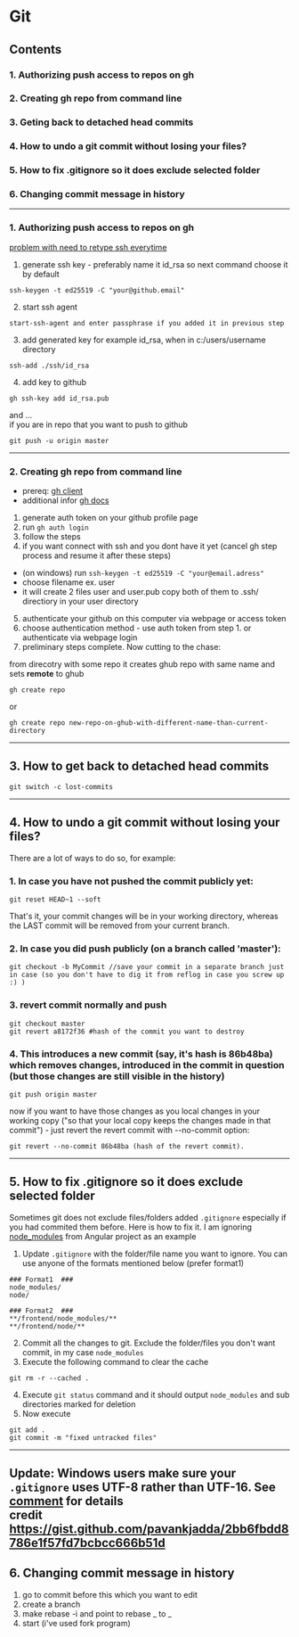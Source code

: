 # Git
## Contents
### 1. Authorizing push access to repos on gh
### 2. Creating gh repo from command line
### 3. Geting back to detached head commits
### 4. How to undo a git commit without losing your files?
### 5. How to fix .gitignore so it does exclude selected folder
### 6. Changing commit message in history
---
### 1. Authorizing push access to repos on gh
[problem with need to retype ssh everytime](https://9to5answer.com/starting-ssh-agent-on-windows-10-fails-quot-unable-to-start-ssh-agent-service-error-1058-quot)
1. generate ssh key - preferably name it id_rsa so next command choose it by default  
```
ssh-keygen -t ed25519 -C "your@github.email"
```
2. start ssh agent  
```
start-ssh-agent and enter passphrase if you added it in previous step
```
3. add generated key for example id_rsa, when in c:/users/username directory  
```
ssh-add ./ssh/id_rsa
```
4. add key to github  
```
gh ssh-key add id_rsa.pub
```
and ...  
if you are in repo that you want to push to github  
```
git push -u origin master
```
---
### 2. Creating gh repo from command line
- prereq: [gh client](https://cli.github.com)  
- additional infor [gh docs](https://cli.github.com/manual/gh_repo_create)  

1. generate auth token on your github profile page
2. run ```gh auth login```
3. follow the steps
4. if you want connect with ssh and you dont have it yet (cancel gh step process and resume it after these steps)
  - (on windows) run ```ssh-keygen -t ed25519 -C "your@email.adress"```
  - choose filename ex. user
  - it will create 2 files user and user.pub copy both of them to .ssh/ directiory in your user directory
5. authenticate your github on this computer via webpage or access token
6. choose authentication method - use auth token from step 1. or authenticate via webpage login
7. preliminary steps complete. Now cutting to the chase:

from direcotry with some repo it creates ghub repo with same name and sets **remote** to ghub
```
gh create repo
```
or
```
gh create repo new-repo-on-ghub-with-different-name-than-current-directory
```
---

## 3. How to get back to detached head commits
```
git switch -c lost-commits
```
---
## 4. How to undo a git commit without losing your files?

There are a lot of ways to do so, for example:  
  
### 1. In case you have not pushed the commit publicly yet:  
```
git reset HEAD~1 --soft    
```
That's it, your commit changes will be in your working directory, whereas the LAST commit will be removed from your current branch.  

### 2. In case you did push publicly (on a branch called 'master'):  

```
git checkout -b MyCommit //save your commit in a separate branch just in case (so you don't have to dig it from reflog in case you screw up :) )   
```
### 3. revert commit normally and push  

```
git checkout master 
git revert a8172f36 #hash of the commit you want to destroy 
```
### 4. This introduces a new commit (say, it's hash is 86b48ba) which removes changes, introduced in the commit in question (but those changes are still visible in the history) 
```
git push origin master 
```
now if you want to have those changes as you local changes in your working copy ("so that your local copy keeps the changes made in that commit") - just revert the revert commit with --no-commit option:
```
git revert --no-commit 86b48ba (hash of the revert commit). 
```
---
## 5. How to fix .gitignore so it does exclude selected folder
Sometimes git does not exclude files/folders added `.gitignore` especially if you had commited them before. Here is how to fix it. I am ignoring [node_modules](https://user-images.githubusercontent.com/17564080/51767305-ef21a700-20aa-11e9-98b2-01d7a76b403c.png) from Angular project as an example

1. Update `.gitignore` with the folder/file name you want to ignore. You can use anyone of the formats mentioned below (prefer format1)
```
### Format1  ###
node_modules/
node/

### Format2  ###
**/frontend/node_modules/**
**/frontend/node/**

```
2. Commit all the changes to git. Exclude the folder/files you don't want commit, in my case `node_modules`
3. Execute the following command to clear the cache
```
git rm -r --cached .
```
4. Execute `git status` command and it should output `node_modules` and sub directories marked for deletion
5. Now execute 
```
git add .
git commit -m "fixed untracked files" 
```
---
**Update**: Windows users make sure your `.gitignore` uses UTF-8 rather than UTF-16. See [comment](https://gist.github.com/pavankjadda/2bb6fbdd8786e1f57fd7bcbcc666b51d?permalink_comment_id=3860456#gistcomment-3860456) for details  
credit https://gist.github.com/pavankjadda/2bb6fbdd8786e1f57fd7bcbcc666b51d
---
## 6. Changing commit message in history
1. go to commit before this which you want to edit
2. create a branch
3. make rebase -i and point  to rebase _ to _
4. start (i've used fork program)
